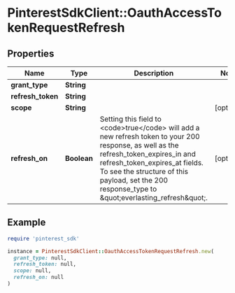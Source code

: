 # PinterestSdkClient::OauthAccessTokenRequestRefresh

## Properties

| Name | Type | Description | Notes |
| ---- | ---- | ----------- | ----- |
| **grant_type** | **String** |  |  |
| **refresh_token** | **String** |  |  |
| **scope** | **String** |  | [optional] |
| **refresh_on** | **Boolean** | Setting this field to &lt;code&gt;true&lt;/code&gt; will add a new refresh token to your 200 response, as well as the refresh_token_expires_in and refresh_token_expires_at fields. To see the structure of this payload, set the 200 response_type to \&quot;everlasting_refresh\&quot;. | [optional] |

## Example

```ruby
require 'pinterest_sdk'

instance = PinterestSdkClient::OauthAccessTokenRequestRefresh.new(
  grant_type: null,
  refresh_token: null,
  scope: null,
  refresh_on: null
)
```


